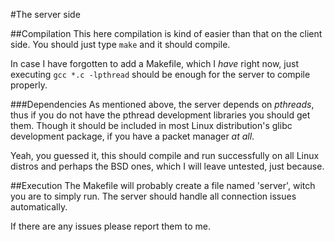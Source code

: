 #The server side

##Compilation
This here compilation is kind of easier than that on the client side.
You should just type `make` and it should compile.

In case I have forgotten to add a Makefile, which I _have_ right now, just executing `gcc *.c -lpthread` should be enough for the server to compile properly.

###Dependencies
As mentioned above, the server depends on *pthreads*, thus if you do not have the pthread development libraries you should get them. Though it should be included in most Linux distribution's glibc development package, if you have a packet manager _at all_. 

Yeah, you guessed it, this should compile and run successfully on all Linux distros and perhaps the BSD ones, which I will leave untested, just because.

##Execution
The Makefile will probably create a file named 'server', witch you are to simply run. The server should handle all connection issues automatically. 

If there are any issues please report them to me.
